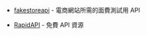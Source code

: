 - [fakestoreapi](https://fakestoreapi.com/docs) - 電商網站所需的面費測試用 API

- [RapidAPI](https://rapidapi.com/collection/list-of-free-apis) - 免費 API 資源
